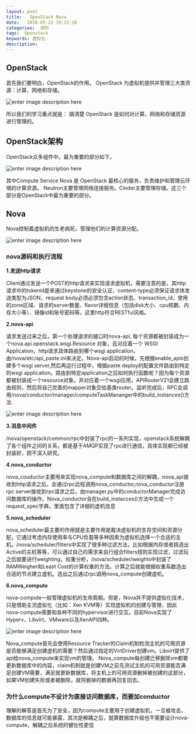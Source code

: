 ```yaml
---
layout: post
title:   OpenStack Nova
date:   2018-05-22 19:15:10
categories:  进阶
tags:  Openstack
keywords: 虚拟化
description: 
---
```


## OpenStack

首先我们要明白，OpenStack的作用。
OpenStack 为虚拟机提供并管理三大类资源：计算、网络和存储。

![enter image description here](http://p7lixluhf.bkt.clouddn.com/openstack1.png)

所以我们的学习重点就是：
搞清楚 OpenStack 是如何对计算、网络和存储资源进行管理的。

## OpenStack架构

OpenStack众多组件中，最为重要的部分如下。 

![enter image description here](http://p7lixluhf.bkt.clouddn.com/openstack2.jpg)

其中Compute Service Nova 是 OpenStack 最核心的服务，负责维护和管理云环境的计算资源。 Neutron主要管理网络连接服务。Cinder主要管理存储。这三个部分是OpenStack中最为重要的部分。

## Nova

Nova控制着虚拟机的生老病死，管理他们的计算资源分配。

![enter image description here](http://p7lixluhf.bkt.clouddn.com/nova.png)

### nova源码和执行流程

**1.发送http请求**

Client通过发送一个POST的http请求来实现请求虚拟机，需要注意的是，其http请求中的tokenid是来通过keystone的安全认证，content-type必须保证请求体发送类型为JSON，request body必须必须包含action状态、transaction_id，使用的zone区域、请求的server数量、flavor详细信息（包括disk大小、cpu核数、内存大小等）、镜像id和账号密码等。这里http符合RESTful风格。

**2.nova-api**

请求发送过来之后，第一个处理请求的接口时nova-api, 每个资源都被封装成为一个nova.api.openstack.wsgi.Resource 对象，且对应着一个 WSGI Application，http请求具体路由到哪个wsgi application，由/nova/etc/api_paste.ini来决定。Nova-api启动的时候，先根据enable_apis创建多个wsgi server,然后再运行过程中，根据paste deploy的配置文件路由到特定的wsgi application。路由到特定application之后如何执行函数呢？因为每个资源都被封装成一个resource对象，并对应着一个wsgi应用，APIRouterV21会建立路由规则，然后将自己完善的mapper对象交给基类router。监听完成后，RPC会调用/nova/conductor/manager/computeTaskMananger中的build_instances()方法.

![enter image description here](http://p7lixluhf.bkt.clouddn.com/nova-api.jpg)

**3.消息中间件**

/nova/openstack/common/rpc中封装了rpc的一系列实现，openstack系统解耦了各个组件之间的关系，都是基于AMQP实现了rpc进行通信，具体实现都已经被封装好，顾不深入研究。

**4.nova_conductor**

nova_couductor主要用来实现nova_compute和数据库之间的解耦，nova_api接收到http请求之后，会通过rpc远程调用nova_conductor,nova_conductor注册rpc server接收到rpc请求之后，由manager.py中的conductorManager完成访问数据库的操作。Nova_conductor会在build_instacces()方法中生成一个request_spec字典，里面包含了详细的虚机信息

**5.nova_scheduler**

nova_scheduler最主要的作用就是主要作用是裁决虚拟机的生存空间和资源分配，它通过考虑内存使用率与CPU负载等多种因素为虚拟机选择一个合适的主机。/nova/scheduler/filters中实现了很多种过滤方法，比如根据内存或者挑选出Active的主机等等，可以通过自己的需求来自行组合filters规则实现过滤，过滤玩之后就要进行weighting，权重分析，/nova/scheduler/weights中封装了RAMWeigher和Least Cost的计算权重的方法。计算之后就能根据权重系数选出合适的节点建立虚机。选出之后通过rpc调用nova_compute创建虚机。

**6.nova_compute**

nova-compute一般管理虚拟机的生命周期。但是，Nova并不提供虚拟化技术，只是借助主流虚拟化（比如：Xen KVM等）实现虚拟机的创建与管理，因此nova-compute需要和各种不同的hypervisor进行交互。目前Nova实现了Hyperv、Libvirt、VMware以及XenAPI四种。

![enter image description here](http://p7lixluhf.bkt.clouddn.com/nova2.jpg)

Nova_compute首先会使用Resource Tracker的Claim机制检测主机的可用资源是否能够满足创建虚机的需要？然后通过指定的VirtDriver创建vm。Libvirt提供了api给nova_compute来实现vm的管理。
Nova_compute每创建迁移删除vm都要更新数据库中的内容，claim机制就是创建VM之前先测试主机的可用资源能否满足创建VM需要，满足就更新数据库，将主机上的可用资源删掉被创建的这部分，如果VM创建失败或者被删除，就将删掉的数据再回复回去。

### 为什么compute不设计为直接访问数据库，而要加conductor

理解的解答是首先为了安全，因为compute主要用于创建虚拟机，一旦被攻击，数据库的信息就可能暴露，其次是解耦之后，就算数据库升级也不需要设计nova-compute，解耦之后系统的健壮性更佳
